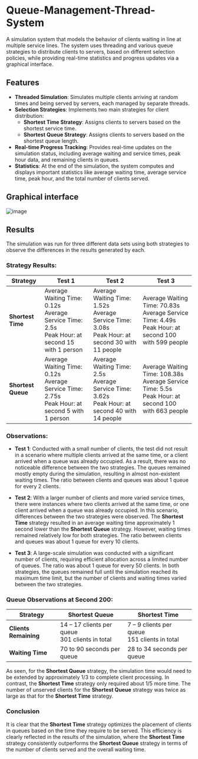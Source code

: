 # Queue-Management-Thread-System

A simulation system that models the behavior of clients waiting in line at multiple service lines. The system uses threading and various queue strategies to distribute clients to servers, based on different selection policies, while providing real-time statistics and progress updates via a graphical interface.

## Features

- **Threaded Simulation**: Simulates multiple clients arriving at random times and being served by servers, each managed by separate threads.
- **Selection Strategies**: Implements two main strategies for client distribution:
  - **Shortest Time Strategy**: Assigns clients to servers based on the shortest service time.
  - **Shortest Queue Strategy**: Assigns clients to servers based on the shortest queue length.
- **Real-time Progress Tracking**: Provides real-time updates on the simulation status, including average waiting and service times, peak hour data, and remaining clients in queues.
- **Statistics**: At the end of the simulation, the system computes and displays important statistics like average waiting time, average service time, peak hour, and the total number of clients served.

## Graphical interface
![image](https://github.com/user-attachments/assets/e41ee559-52a8-4f13-a754-5c8973847e2a)

## Results

The simulation was run for three different data sets using both strategies to observe the differences in the results generated by each.

### Strategy Results:

| Strategy        | Test 1 | Test 2 | Test 3 |
|-----------------|--------|--------|--------|
| **Shortest Time** | Average Waiting Time: 0.12s <br> Average Service Time: 2.5s <br> Peak Hour: at second 15 with 1 person | Average Waiting Time: 1.52s <br> Average Service Time: 3.08s <br> Peak Hour: at second 30 with 11 people | Average Waiting Time: 70.83s <br> Average Service Time: 4.49s <br> Peak Hour: at second 100 with 599 people |
| **Shortest Queue** | Average Waiting Time: 0.12s <br> Average Service Time: 2.75s <br> Peak Hour: at second 5 with 1 person | Average Waiting Time: 2.5s <br> Average Service Time: 3.62s <br> Peak Hour: at second 40 with 14 people | Average Waiting Time: 108.38s <br> Average Service Time: 5.5s <br> Peak Hour: at second 100 with 663 people |

### Observations:

- **Test 1**: Conducted with a small number of clients, the test did not result in a scenario where multiple clients arrived at the same time, or a client arrived when a queue was already occupied. As a result, there was no noticeable difference between the two strategies. The queues remained mostly empty during the simulation, resulting in almost non-existent waiting times. The ratio between clients and queues was about 1 queue for every 2 clients.

- **Test 2**: With a larger number of clients and more varied service times, there were instances where two clients arrived at the same time, or one client arrived when a queue was already occupied. In this scenario, differences between the two strategies were observed. The **Shortest Time** strategy resulted in an average waiting time approximately 1 second lower than the **Shortest Queue** strategy. However, waiting times remained relatively low for both strategies. The ratio between clients and queues was about 1 queue for every 10 clients.

- **Test 3**: A large-scale simulation was conducted with a significant number of clients, requiring efficient allocation across a limited number of queues. The ratio was about 1 queue for every 50 clients. In both strategies, the queues remained full until the simulation reached its maximum time limit, but the number of clients and waiting times varied between the two strategies. 

### Queue Observations at Second 200:

| Strategy        | Shortest Queue | Shortest Time |
|-----------------|----------------|---------------|
| **Clients Remaining** | 14 – 17 clients per queue <br> 301 clients in total | 7 – 9 clients per queue <br> 151 clients in total |
| **Waiting Time** | 70 to 90 seconds per queue | 28 to 34 seconds per queue |

As seen, for the **Shortest Queue** strategy, the simulation time would need to be extended by approximately 1/3 to complete client processing. In contrast, the **Shortest Time** strategy only required about 1/5 more time. The number of unserved clients for the **Shortest Queue** strategy was twice as large as that for the **Shortest Time** strategy.

### Conclusion

It is clear that the **Shortest Time** strategy optimizes the placement of clients in queues based on the time they require to be served. This efficiency is clearly reflected in the results of the simulation, where the **Shortest Time** strategy consistently outperforms the **Shortest Queue** strategy in terms of the number of clients served and the overall waiting time.
